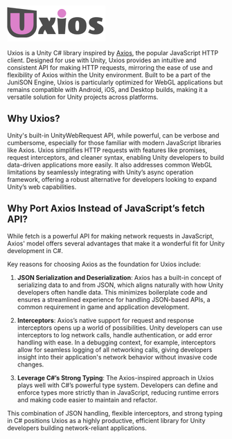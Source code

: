 ﻿![Uxios Logo](./uxios.png)

Uxios is a Unity C# library inspired by [Axios](https://axios-http.com/), the popular JavaScript HTTP client. Designed 
for use with Unity, Uxios provides an intuitive and consistent API for making HTTP requests, mirroring the ease of use 
and flexibility of Axios within the Unity environment. Built to be a part of the JuniSON Engine, Uxios is particularly 
optimized for WebGL applications but remains compatible with Android, iOS, and Desktop builds, making it a versatile 
solution for Unity projects across platforms.

## Why Uxios?

Unity's built-in UnityWebRequest API, while powerful, can be verbose and cumbersome, especially for those familiar with
modern JavaScript libraries like Axios. Uxios simplifies HTTP requests with features like promises, request
interceptors, and cleaner syntax, enabling Unity developers to build data-driven applications more easily. It also
addresses common WebGL limitations by seamlessly integrating with Unity’s async operation framework, offering a robust
alternative for developers looking to expand Unity’s web capabilities.

## Why Port Axios Instead of JavaScript’s fetch API?

While fetch is a powerful API for making network requests in JavaScript, Axios' model offers several advantages that 
make it a wonderful fit for Unity development in C#. 

Key reasons for choosing Axios as the foundation for Uxios include:

1. **JSON Serialization and Deserialization**: Axios has a built-in concept of serializing data to and from JSON, which 
   aligns naturally with how Unity developers often handle data. This minimizes boilerplate code and ensures a 
   streamlined experience for handling JSON-based APIs, a common requirement in game and application development.

2. **Interceptors**: Axios’s native support for request and response interceptors opens up a world of possibilities. Unity
   developers can use interceptors to log network calls, handle authentication, or add error handling with ease. In a
   debugging context, for example, interceptors allow for seamless logging of all networking calls, giving developers
   insight into their application's network behavior without invasive code changes.

3. **Leverage C#’s Strong Typing**: The Axios-inspired approach in Uxios plays well with C#’s powerful type system. 
   Developers can define and enforce types more strictly than in JavaScript, reducing runtime errors and making code 
   easier to maintain and refactor.

This combination of JSON handling, flexible interceptors, and strong typing in C# positions Uxios as a highly
productive, efficient library for Unity developers building network-reliant applications.
